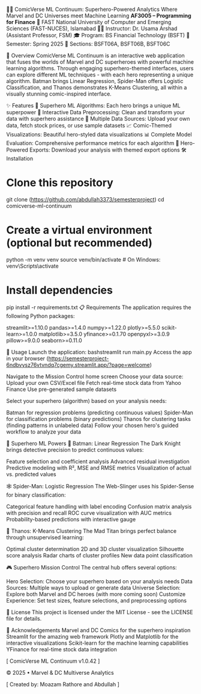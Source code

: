 🦸‍♂️ ComicVerse ML Continuum: Superhero-Powered Analytics
Where Marvel and DC Universes meet Machine Learning
**AF3005 – Programming for Finance**
📍 FAST National University of Computer and Emerging Sciences (FAST-NUCES), Islamabad
👨‍🏫 Instructor: Dr. Usama Arshad (Assistant Professor, FSM)
🎓 Program: BS Financial Technology (BSFT)
📅 Semester: Spring 2025
📌 Sections: BSFT06A, BSFT06B, BSFT06C

📌 Overview
ComicVerse ML Continuum is an interactive web application that fuses the worlds of Marvel and DC superheroes with powerful machine learning algorithms. Through engaging superhero-themed interfaces, users can explore different ML techniques - with each hero representing a unique algorithm. Batman brings Linear Regression, Spider-Man offers Logistic Classification, and Thanos demonstrates K-Means Clustering, all within a visually stunning comic-inspired interface.

✨ Features
🦇 Superhero ML Algorithms: Each hero brings a unique ML superpower
🧪 Interactive Data Preprocessing: Clean and transform your data with superhero assistance
🤖 Multiple Data Sources: Upload your own data, fetch stock prices, or use sample datasets
📈 Comic-Themed Visualizations: Beautiful hero-styled data visualizations
📊 Complete Model Evaluation: Comprehensive performance metrics for each algorithm
💾 Hero-Powered Exports: Download your analysis with themed export options
🛠️ Installation
# Clone this repository
git clone (https://github.com/abdullah3373/semesterproject)
cd comicverse-ml-continuum

# Create a virtual environment (optional but recommended)
python -m venv venv
source venv/bin/activate  # On Windows: venv\Scripts\activate

# Install dependencies
pip install -r requirements.txt
📋 Requirements
The application requires the following Python packages:

streamlit>=1.10.0 pandas>=1.4.0 numpy>=1.22.0 plotly>=5.5.0 scikit-learn>=1.0.0 matplotlib>=3.5.0 yfinance>=0.1.70 openpyxl>=3.0.9 pillow>=9.0.0 seaborn>=0.11.0

🚀 Usage
Launch the application:
bashstreamlit run main.py
Access the app in your browser (https://semesterproject-6ndbvysz76vtvndq7cgemy.streamlit.app/?page=welcome)

Navigate to the Mission Control home screen Choose your data source: Upload your own CSV/Excel file Fetch real-time stock data from Yahoo Finance Use pre-generated sample datasets

Select your superhero (algorithm) based on your analysis needs:

Batman for regression problems (predicting continuous values) Spider-Man for classification problems (binary predictions) Thanos for clustering tasks (finding patterns in unlabeled data) Follow your chosen hero's guided workflow to analyze your data

🔋 Superhero ML Powers
🦇 Batman: Linear Regression
The Dark Knight brings detective precision to predict continuous values:

Feature selection and coefficient analysis Advanced residual investigation Predictive modeling with R², MSE and RMSE metrics Visualization of actual vs. predicted values

🕸️ Spider-Man: Logistic Regression
The Web-Slinger uses his Spider-Sense for binary classification:

Categorical feature handling with label encoding Confusion matrix analysis with precision and recall ROC curve visualization with AUC metrics Probability-based predictions with interactive gauge

💎 Thanos: K-Means Clustering
The Mad Titan brings perfect balance through unsupervised learning:

Optimal cluster determination 2D and 3D cluster visualization Silhouette score analysis Radar charts of cluster profiles New data point classification

🎮 Superhero Mission Control
The central hub offers several options:

Hero Selection: Choose your superhero based on your analysis needs Data Sources: Multiple ways to upload or generate data Universe Selection: Explore both Marvel and DC heroes (with more coming soon) Customize Experience: Set test sizes, feature selections, and preprocessing options

📄 License
This project is licensed under the MIT License - see the LICENSE file for details.

🙏 Acknowledgements
Marvel and DC Comics for the superhero inspiration Streamlit for the amazing web framework Plotly and Matplotlib for the interactive visualizations Scikit-learn for the machine learning capabilities YFinance for real-time stock data integration

[ ComicVerse ML Continuum v1.0.42 ]

© 2025 • Marvel & DC Multiverse Analytics

[ Created by: Moazam Rathore and Abdullah ]
